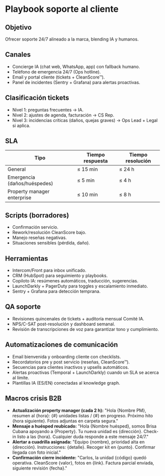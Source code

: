 # Playbook soporte al cliente

## Objetivo
Ofrecer soporte 24/7 alineado a la marca, blending IA y humanos.

## Canales
- Concierge IA (chat web, WhatsApp, app) con fallback humano.
- Teléfono de emergencia 24/7 (Ops hotline).
- Email y portal cliente (tickets + CleanScore™).
- Panel de incidentes (Sentry + Grafana) para alertas proactivas.

## Clasificación tickets
- Nivel 1: preguntas frecuentes → IA.
- Nivel 2: ajustes de agenda, facturación → CS Rep.
- Nivel 3: incidencias críticas (daños, quejas graves) → Ops Lead + Legal si aplica.

## SLA
| Tipo | Tiempo respuesta | Tiempo resolución |
|------|------------------|-------------------|
| General | ≤ 15 min | ≤ 24 h |
| Emergencia (daños/huéspedes) | ≤ 5 min | ≤ 4 h |
| Property manager enterprise | ≤ 10 min | ≤ 8 h |

## Scripts (borradores)
- Confirmación servicio.
- Rework/resolución CleanScore bajo.
- Manejo reseñas negativas.
- Situaciones sensibles (pérdida, daño).

## Herramientas
- Intercom/Front para inbox unificado.
- CRM (HubSpot) para seguimiento y playbooks.
- Copiloto IA: resúmenes automáticos, traducción, sugerencias.
- LaunchDarkly + PagerDuty para toggles y escalamiento inmediato.
- Sentry + Grafana para detección temprana.

## QA soporte
- Revisiones quincenales de tickets + auditoría mensual Comité IA.
- NPS/C-SAT post-resolución y dashboard semanal.
- Revisión de transcripciones de voz para garantizar tono y cumplimiento.


## Automatizaciones de comunicación
- Email bienvenida y onboarding cliente con checklists.
- Recordatorios pre y post servicio (reseñas, CleanScore™).
- Secuencias para clientes inactivos y upsells automáticos.
- Alertas proactivas (Temporal + LaunchDarkly) cuando un SLA se acerca al límite.
- Plantillas IA (ES/EN) conectadas al knowledge graph.

## Macros crisis B2B
- **Actualización property manager (cada 2 h):**
  "Hola {Nombre PM}, resumen al {hora}: {#} unidades listas / {#} en progreso. Próximo hito {hora siguiente}. Fotos adjuntas en carpeta segura."
- **Mensaje a huésped reubicado:**
  "Hola {Nombre huésped}, somos Brisa Cubana apoyando a {Property}. Tu nueva unidad es {dirección}. Check-in listo a las {hora}. Cualquier duda responde a este mensaje 24/7."
- **Alertar a cuadrilla asignada:**
  "Equipo {nombre}, prioridad alta en {dirección}. Instrucciones: {detalle}. Recoger kit en {punto}. Confirmar llegada con foto inicial."
- **Confirmación cierre incidente:**
  "Carlos, la unidad {código} quedó operativa. CleanScore {valor}, fotos en {link}. Factura parcial enviada, siguiente revisión {fecha}."
